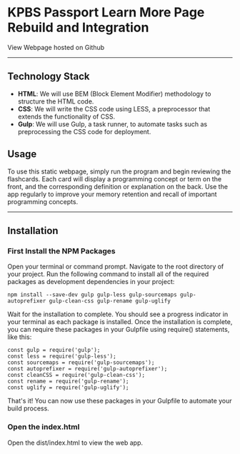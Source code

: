 
# KPBS Passport Learn More Page Rebuild and Integration
<!-- This project aims to rebuild the KPBS Passport Learn More page by replicating a mockup using HTML, CSS, LESS, and a Gulpfile. The objective is to create a static web page that looks and functions like the original page, and then integrate this new page into the KPBS Grove CMS.

To achieve this, each section of the page will have its own .less file within less/global/modules/style.less. This approach will make it easy to maintain and update the code in the future.

The project will be hosted on GitHub and will include detailed documentation on how to replicate the page, integrate it with the CMS, and make updates as needed. The final product will be a fully functional static page that meets the requirements of the KPBS Passport Learn More page.

Overall, this project will help to improve the user experience on the KPBS website by providing an updated and streamlined Learn More page for KPBS Passport. It will also serve as an example of how to build and integrate static pages into the KPBS Grove CMS using modern web development technologies. -->

View Webpage hosted on Github

---
## Technology Stack

- **HTML**: We will use BEM (Block Element Modifier) methodology to structure the HTML code.
- **CSS**: We will write the CSS code using LESS, a preprocessor that extends the functionality of CSS.
- **Gulp**: We will use Gulp, a task runner, to automate tasks such as preprocessing the CSS code for deployment.

## Usage
To use this static webpage, simply run the program and begin reviewing the flashcards. Each card will display a programming concept or term on the front, and the corresponding definition or explanation on the back. Use the app regularly to improve your memory retention and recall of important programming concepts.

---

## Installation

### First Install the NPM Packages

Open your terminal or command prompt.
Navigate to the root directory of your project.
Run the following command to install all of the required packages as development dependencies in your project:

```
npm install --save-dev gulp gulp-less gulp-sourcemaps gulp-autoprefixer gulp-clean-css gulp-rename gulp-uglify 
```

Wait for the installation to complete. You should see a progress indicator in your terminal as each package is installed.
Once the installation is complete, you can require these packages in your Gulpfile using require() statements, like this:
```
const gulp = require('gulp');
const less = require('gulp-less');
const sourcemaps = require('gulp-sourcemaps');
const autoprefixer = require('gulp-autoprefixer');
const cleanCSS = require('gulp-clean-css');
const rename = require('gulp-rename');
const uglify = require('gulp-uglify');
```
That's it! You can now use these packages in your Gulpfile to automate your build process.

### Open the index.html

Open the dist/index.html to view the web app.
